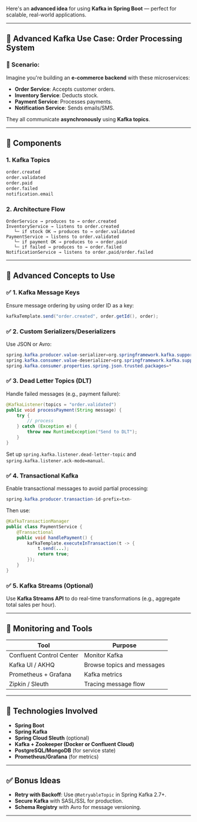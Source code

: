  Here's an **advanced idea** for using **Kafka in Spring Boot** — perfect for scalable, real-world applications.

---

## 🔄 Advanced Kafka Use Case: **Order Processing System**

### 🧩 Scenario:

Imagine you're building an **e-commerce backend** with these microservices:

* **Order Service**: Accepts customer orders.
* **Inventory Service**: Deducts stock.
* **Payment Service**: Processes payments.
* **Notification Service**: Sends emails/SMS.

They all communicate **asynchronously** using **Kafka topics**.

---

## 🔧 Components

### 1. **Kafka Topics**

```txt
order.created
order.validated
order.paid
order.failed
notification.email
```

### 2. **Architecture Flow**

```text
OrderService → produces to → order.created
InventoryService → listens to order.created
   └─ if stock OK → produces to → order.validated
PaymentService → listens to order.validated
   └─ if payment OK → produces to → order.paid
   └─ if failed → produces to → order.failed
NotificationService → listens to order.paid/order.failed
```

---

## 🧠 Advanced Concepts to Use

### ✅ 1. **Kafka Message Keys**

Ensure message ordering by using order ID as a key:

```java
kafkaTemplate.send("order.created", order.getId(), order);
```

### ✅ 2. **Custom Serializers/Deserializers**

Use JSON or Avro:

```java
spring.kafka.producer.value-serializer=org.springframework.kafka.support.serializer.JsonSerializer
spring.kafka.consumer.value-deserializer=org.springframework.kafka.support.serializer.JsonDeserializer
spring.kafka.consumer.properties.spring.json.trusted.packages=*
```

### ✅ 3. **Dead Letter Topics (DLT)**

Handle failed messages (e.g., payment failure):

```java
@KafkaListener(topics = "order.validated")
public void processPayment(String message) {
    try {
        // process
    } catch (Exception e) {
        throw new RuntimeException("Send to DLT");
    }
}
```

Set up `spring.kafka.listener.dead-letter-topic` and `spring.kafka.listener.ack-mode=manual`.

### ✅ 4. **Transactional Kafka**

Enable transactional messages to avoid partial processing:

```java
spring.kafka.producer.transaction-id-prefix=txn-
```

Then use:

```java
@KafkaTransactionManager
public class PaymentService {
    @Transactional
    public void handlePayment() {
        kafkaTemplate.executeInTransaction(t -> {
            t.send(...);
            return true;
        });
    }
}
```

### ✅ 5. **Kafka Streams (Optional)**

Use **Kafka Streams API** to do real-time transformations (e.g., aggregate total sales per hour).

---

## 🧪 Monitoring and Tools

| Tool                     | Purpose                    |
| ------------------------ | -------------------------- |
| Confluent Control Center | Monitor Kafka              |
| Kafka UI / AKHQ          | Browse topics and messages |
| Prometheus + Grafana     | Kafka metrics              |
| Zipkin / Sleuth          | Tracing message flow       |

---

## 🧰 Technologies Involved

* **Spring Boot**
* **Spring Kafka**
* **Spring Cloud Sleuth** (optional)
* **Kafka + Zookeeper (Docker or Confluent Cloud)**
* **PostgreSQL/MongoDB** (for service state)
* **Prometheus/Grafana** (for metrics)

---

## ✅ Bonus Ideas

* **Retry with Backoff**: Use `@RetryableTopic` in Spring Kafka 2.7+.
* **Secure Kafka** with SASL/SSL for production.
* **Schema Registry** with Avro for message versioning.

---

